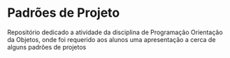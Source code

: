 # Padrões de Projeto
Repositório dedicado a atividade da disciplina de Programação Orientação da Objetos, onde foi requerido aos alunos uma apresentação a cerca de alguns padrões de projetos
